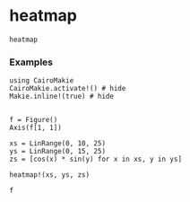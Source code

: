 # heatmap

```@docs
heatmap
```

### Examples

```@example
using CairoMakie
CairoMakie.activate!() # hide
Makie.inline!(true) # hide


f = Figure()
Axis(f[1, 1])

xs = LinRange(0, 10, 25)
ys = LinRange(0, 15, 25)
zs = [cos(x) * sin(y) for x in xs, y in ys]

heatmap!(xs, ys, zs)

f
```
